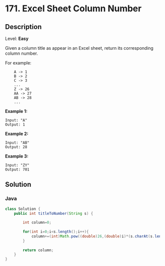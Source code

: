 # 171. Excel Sheet Column Number

## Description  

Level: **Easy**

Given a column title as appear in an Excel sheet, return its corresponding column number.

For example:

```
    A -> 1
    B -> 2
    C -> 3
    ...
    Z -> 26
    AA -> 27
    AB -> 28 
    ...
```

**Example 1:**

```
Input: "A"
Output: 1
```

**Example 2:**

```
Input: "AB"
Output: 28
```

**Example 3:**

```
Input: "ZY"
Output: 701
```

## Solution

### Java

```java
class Solution {
    public int titleToNumber(String s) {
            
        int column=0;
        
        for(int i=0;i<s.length();i++){
            column+=(int)Math.pow((double)26,(double)i)*(s.charAt(s.length()-1-i)-'A'+1);
        }
        
        return column;
    }
}
```